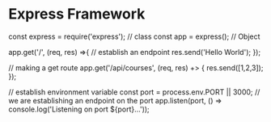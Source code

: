 # Express Framework

const express = require('express'); // class
const app = express(); // Object

app.get('/', (req, res) =>{ // establish an endpoint
    res.send('Hello World');
  });


// making a get route
app.get('/api/courses', (req, res) +> {
    res.send([1,2,3]);
  });

// establish environment variable
const port = process.env.PORT || 3000;
// we are establishing an endpoint on the port
app.listen(port, () => console.log('Listening on port ${port}...'));
